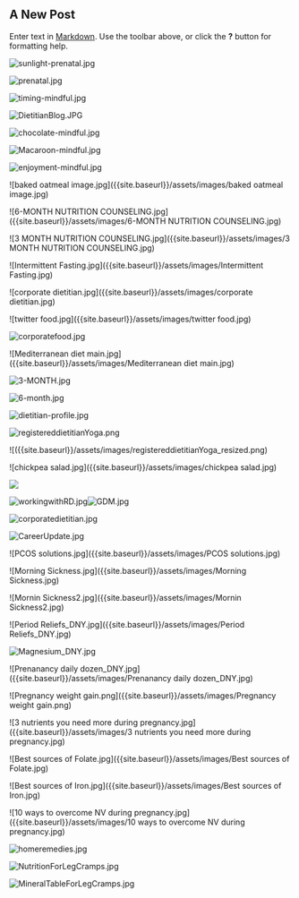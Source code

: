 ## A New Post

Enter text in [Markdown](http://daringfireball.net/projects/markdown/). Use the toolbar above, or click the **?** button for formatting help.

![sunlight-prenatal.jpg]({{site.baseurl}}/assets/images/sunlight-prenatal.jpg)

![prenatal.jpg]({{site.baseurl}}/assets/images/prenatal.jpg)

![timing-mindful.jpg]({{site.baseurl}}/assets/images/timing-mindful.jpg)

![DietitianBlog.JPG]({{site.baseurl}}/assets/images/DietitianBlog.JPG)

![chocolate-mindful.jpg]({{site.baseurl}}/assets/images/chocolate-mindful.jpg)

![Macaroon-mindful.jpg]({{site.baseurl}}/assets/images/Macaroon-mindful.jpg)

![enjoyment-mindful.jpg]({{site.baseurl}}/assets/images/enjoyment-mindful.jpg)

![baked oatmeal image.jpg]({{site.baseurl}}/assets/images/baked oatmeal image.jpg)

![6-MONTH NUTRITION COUNSELING.jpg]({{site.baseurl}}/assets/images/6-MONTH NUTRITION COUNSELING.jpg)

![3 MONTH NUTRITION COUNSELING.jpg]({{site.baseurl}}/assets/images/3 MONTH NUTRITION COUNSELING.jpg)

![Intermittent Fasting.jpg]({{site.baseurl}}/assets/images/Intermittent Fasting.jpg)

![corporate dietitian.jpg]({{site.baseurl}}/assets/images/corporate dietitian.jpg)

![twitter food.jpg]({{site.baseurl}}/assets/images/twitter food.jpg)

![corporatefood.jpg]({{site.baseurl}}/assets/images/corporatefood.jpg)

![Mediterranean diet main.jpg]({{site.baseurl}}/assets/images/Mediterranean diet main.jpg)

![3-MONTH.jpg]({{site.baseurl}}/assets/images/3-MONTH.jpg)

![6-month.jpg]({{site.baseurl}}/assets/images/6-month.jpg)

![dietitian-profile.jpg]({{site.baseurl}}/assets/images/dietitian-profile.jpg)

![registereddietitianYoga.png]({{site.baseurl}}/assets/images/registereddietitianYoga.png)

![({{site.baseurl}}/assets/images/registereddietitianYoga_resized.png)

![chickpea salad.jpg]({{site.baseurl}}/assets/images/chickpea salad.jpg)

![]({{site.baseurl}}/assets/images/chickpea%20salad%20prep.jpg)

![workingwithRD.jpg]({{site.baseurl}}/assets/images/workingwithRD.jpg)![GDM.jpg]({{site.baseurl}}/assets/images/GDM.jpg)


![corporatedietitian.jpg]({{site.baseurl}}/assets/images/corporatedietitian.jpg)

![CareerUpdate.jpg]({{site.baseurl}}/assets/images/CareerUpdate.jpg)

![PCOS solutions.jpg]({{site.baseurl}}/assets/images/PCOS solutions.jpg)

![Morning Sickness.jpg]({{site.baseurl}}/assets/images/Morning Sickness.jpg)

![Mornin Sickness2.jpg]({{site.baseurl}}/assets/images/Mornin Sickness2.jpg)

![Period Reliefs_DNY.jpg]({{site.baseurl}}/assets/images/Period Reliefs_DNY.jpg)

![Magnesium_DNY.jpg]({{site.baseurl}}/assets/images/Magnesium_DNY.jpg)

![Prenanancy daily dozen_DNY.jpg]({{site.baseurl}}/assets/images/Prenanancy daily dozen_DNY.jpg)

![Pregnancy weight gain.png]({{site.baseurl}}/assets/images/Pregnancy weight gain.png)

![3 nutrients you need more during pregnancy.jpg]({{site.baseurl}}/assets/images/3 nutrients you need more during pregnancy.jpg)

![Best sources of Folate.jpg]({{site.baseurl}}/assets/images/Best sources of Folate.jpg)

![Best sources of Iron.jpg]({{site.baseurl}}/assets/images/Best sources of Iron.jpg)

![10 ways to overcome NV during pregnancy.jpg]({{site.baseurl}}/assets/images/10 ways to overcome NV during pregnancy.jpg)

![homeremedies.jpg]({{site.baseurl}}/assets/images/nutriton%20mineral%20table%20for%20leg%20cramps.jpg)

![NutritionForLegCramps.jpg]({{site.baseurl}}/assets/images/NutritionForLegCramps.jpg)

![MineralTableForLegCramps.jpg]({{site.baseurl}}/assets/images/MineralTableForLegCramps.jpg)


